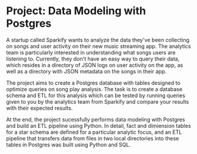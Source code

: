 # Project: Data Modeling with Postgres
A startup called Sparkify wants to analyze the data they've been collecting on songs and user activity on their new music streaming app. The analytics team is particularly interested in understanding what songs users are listening to. Currently, they don't have an easy way to query their data, which resides in a directory of JSON logs on user activity on the app, as well as a directory with JSON metadata on the songs in their app.

The project aims to create a Postgres database with tables designed to optimize queries on song play analysis. The task is to create a database schema and ETL for this analysis which can be tested by running queries given to you by the analytics team from Sparkify and compare your results with their expected results.

At the end, the project sucessfully performs data modeling with Postgres and build an ETL pipeline using Python. In detail, fact and dimiension tables for a star schema are defined for a particular analytic focus, and an ETL pipeline that transfers data from files in two local directories into these tables in Postgres was built using Python and SQL.